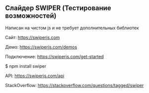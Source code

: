 <h2>Слайдер SWIPER (Тестирование возможностей)</h2>

<p>Написан на чистом js и не требует дополнительных библиотек

<p>Сайт: <a href="https://swiperjs.com">https://swiperjs.com</a>
<p>Демо: <a href="https://swiperjs.com/demos">https://swiperjs.com/demos</a>
<p>Подключение: <a href="https://swiperjs.com/get-started">https://swiperjs.com/get-started</a>
<p>$ npm install swiper
<p>API: <a href="https://swiperjs.com/api">https://swiperjs.com/api</a>
<p>StackOverflow: <a href="https://stackoverflow.com/questions/tagged/swiper">https://stackoverflow.com/questions/tagged/swiper</a>
